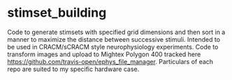 # stimset_building
Code to generate stimsets with specified grid dimensions and then sort in a manner to maximize the distance between successive stimuli. Intended to be used in CRACM/sCRACM style neurophysiology experiments. Code to transform images and upload to Mightex Polygon 400 tracked here https://github.com/travis-open/ephys_file_manager. Particulars of each repo are suited to my specific hardware case.
